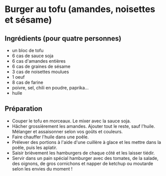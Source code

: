 # Burger au tofu (amandes, noisettes et sésame)

## Ingrédients (pour quatre personnes)

- un bloc de tofu
- 6 cas de sauce soja
- 6 cas d'amandes entières
- 6 cas de graines de sésame
- 3 cas de noisettes moulues
- 1 oeuf
- 8 cas de farine
- poivre, sel, chili en poudre, paprika...
- huile

## Préparation

- Couper le tofu en morceaux. Le mixer avec la sauce soja.
- Hâcher grossièrement les amandes. Ajouter tout le reste, sauf l'huile. Mélanger et assaisonner selon vos goûts et couleurs.
- Faire chauffer l'huile dans une poêle.
- Prélever des portions à l'aide d'une cuillère à glace et les mettre dans la poêle, puis les aplatir.
- Saisir brièvement les hamburgers de chaque côté et les laisser tiédir.
- Servir dans un pain spécial hamburger avec des tomates, de la salade, des oignons, de gros cornichons et napper de ketchup ou moutarde selon les envies du moment !
